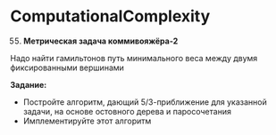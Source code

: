 # ComputationalComplexity
55. **Метрическая задача коммивояжёра-2**

Надо найти гамильтонов путь минимального веса между двумя фиксированными вершинами

**Задание:**

- Постройте алгоритм, дающий 5/3-приближение для указанной задачи, на основе остовного дерева и паросочетания
- Имплементируйте этот алгоритм
